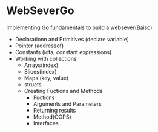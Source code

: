 # WebSeverGo
Implementing Go fundamentals to build a websever(Baisc)
- Declarationn and Primitives (declare variable) 
- Pointer (addressof) 
- Constants (iota, constant expressions) 
- Working with collections     
  - Arrays(index)     
  - Slices(index)     
  - Maps (key, value)     
  - structs   
  - Creating Fuctions and Methods     
    -  Fuctions         
    - Arguments and Parameters         
    - Returning results     
    - Method(OOPS)     
    - Interfaces 
